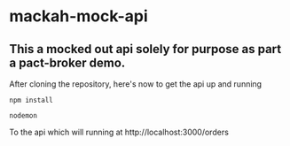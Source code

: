 # mackah-mock-api

## This a mocked out api solely for purpose as part a pact-broker demo.

After cloning the repository, here's now to get the api up and running 

```
npm install 

nodemon
```
To the api which will running at http://localhost:3000/orders

